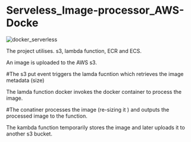 # Serveless_Image-processor_AWS-Docke

![docker_serverless](https://github.com/user-attachments/assets/3c42853c-c334-4336-a60a-e892fa670089)


The project utilises. s3, lambda function, ECR and ECS.

An image is uploaded to the AWS s3. 

#The s3 put event triggers the lamda fucntion which retrieves the image metadata (size)

The lamda function docker invokes the docker container to process the image.

#The conatiner processes the image (re-sizing it ) and outputs the processed image to the function.

The kambda function temporarily stores the image and later uploads it to another s3 bucket.






